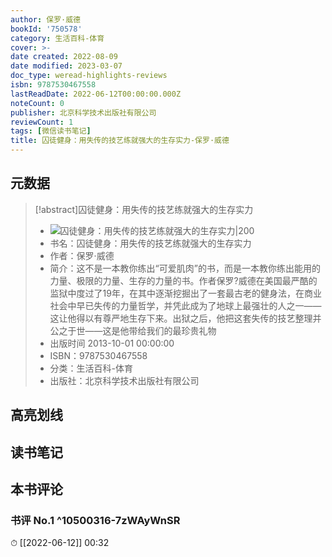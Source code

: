 ```yaml
---
author: 保罗·威德
bookId: '750578'
category: 生活百科-体育
cover: >-
date created: 2022-08-09
date modified: 2023-03-07
doc_type: weread-highlights-reviews
isbn: 9787530467558
lastReadDate: 2022-06-12T00:00:00.000Z
noteCount: 0
publisher: 北京科学技术出版社有限公司
reviewCount: 1
tags: [微信读书笔记]
title: 囚徒健身：用失传的技艺练就强大的生存实力-保罗·威德
---
```


## 元数据

>[!abstract]囚徒健身：用失传的技艺练就强大的生存实力
> - ![囚徒健身：用失传的技艺练就强大的生存实力|200](https://wfqqreader-1252317822.image.myqcloud.com/cover/578/750578/t7_750578.jpg)
> - 书名：囚徒健身：用失传的技艺练就强大的生存实力
> - 作者：保罗·威德
> - 简介：这不是一本教你练出“可爱肌肉”的书，而是一本教你练出能用的力量、极限的力量、生存的力量的书。作者保罗?威德在美国最严酷的监狱中度过了19年，在其中逐渐挖掘出了一套最古老的健身法，在商业社会中早已失传的力量哲学，并凭此成为了地球上最强壮的人之一——这让他得以有尊严地生存下来。出狱之后，他把这套失传的技艺整理并公之于世——这是他带给我们的最珍贵礼物
> - 出版时间 2013-10-01 00:00:00
> - ISBN：9787530467558
> - 分类：生活百科-体育
> - 出版社：北京科学技术出版社有限公司

## 高亮划线

## 读书笔记

## 本书评论

### 书评 No.1 ^10500316-7zWAyWnSR

⏱ [[2022-06-12]] 00:32
